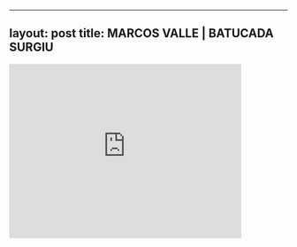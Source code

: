 
---
layout: post
title: MARCOS VALLE | BATUCADA SURGIU
---


<div class="output"><iframe width="420" height="315" src="http://www.youtube.com/embed/9A0v8UZl4gU" frameborder="0" allowfullscreen></iframe></div>

